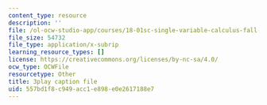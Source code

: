 ```yaml
---
content_type: resource
description: ''
file: /ol-ocw-studio-app/courses/18-01sc-single-variable-calculus-fall-2010/557bd1f8c949acc1e898e0e2617188e7_9v25gg2qJYE.srt
file_size: 54732
file_type: application/x-subrip
learning_resource_types: []
license: https://creativecommons.org/licenses/by-nc-sa/4.0/
ocw_type: OCWFile
resourcetype: Other
title: 3play caption file
uid: 557bd1f8-c949-acc1-e898-e0e2617188e7
---
```

